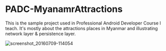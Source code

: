 # PADC-MyanamrAttractions
This is the sample project used in Professional Android Developer Course I teach. It's mostly about the attractions places in Myanmar and illustrating network layer &amp; persistence layer.

![screenshot_20160709-114054](https://cloud.githubusercontent.com/assets/2491168/16706232/5f0556e8-45ca-11e6-9f64-6e2fb79c7800.png)
